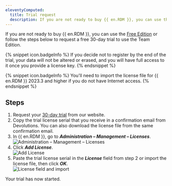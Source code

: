 ```yaml
---
eleventyComputed:
  title: Trial request
  description: If you are not ready to buy {{ en.RDM }}, you can use the Free Edition or follow the steps below to request a free 30-day trial to use the Team Edition.
---
```

If you are not ready to buy {{ en.RDM }}, you can use the [Free Edition](/rdm/windows/installation/client/registration/free-edition/) or follow the steps below to request a free 30-day trial to use the Team Edition.

{% snippet icon.badgeInfo %} 
If you decide not to register by the end of the trial, your data will not be altered or erased, and you will have full access to it once you provide a license key.
{% endsnippet %}

{% snippet icon.badgeInfo %} 
You'll need to import the license file for {{ en.RDM }} 2023.3 and higher if you do not have Internet access.
{% endsnippet %}

## Steps 

1. Request your [30-day trial](https://devolutions.net/remote-desktop-manager/trial) from our website. 
1. Copy the trial license serial that you receive in a confirmation email from Devolutions. You can also download the license file from the same confirmation email.
1. In {{ en.RDM }}, go to ***Administration – Management – Licenses***.  
![Administration – Management – Licenses](https://webdevolutions.azureedge.net/docs/en/rdm/windows/clip3417.png) 
1. Click ***Add License***.  
![Add License](https://webdevolutions.azureedge.net/docs/en/rdm/windows/RDMWin2236.png) 
1. Paste the trial license serial in the ***License*** field  from step 2 or import the license file, then click ***OK***.  
![License field and import](https://webdevolutions.blob.core.windows.net/docs/en/rdm/windows/RDMWin2238.png) 

Your trial has now started. 
